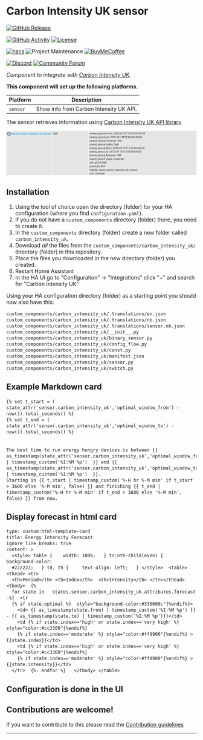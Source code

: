 # Carbon Intensity UK sensor

[![GitHub Release][releases-shield]][releases]

[![GitHub Activity][commits-shield]][commits]
[![License][license-shield]](LICENSE)

[![hacs][hacsbadge]][hacs]
![Project Maintenance][maintenance-shield]
[![BuyMeCoffee][buymecoffeebadge]][buymecoffee]

[![Discord][discord-shield]][discord]
[![Community Forum][forum-shield]][forum]

_Component to integrate with [Carbon Intensity UK][carbon_intensity_uk]._

**This component will set up the following platforms.**

Platform | Description
-- | --
`sensor` | Show info from Carbon Intensity UK API.

The sensor retrieves information using [Carbon Intensity UK API library](https://github.com/jscruz/carbonintensity)

![alt Sensor attributes][attributesimg]

## Installation

1. Using the tool of choice open the directory (folder) for your HA configuration (where you find `configuration.yaml`).
2. If you do not have a `custom_components` directory (folder) there, you need to create it.
3. In the `custom_components` directory (folder) create a new folder called `carbon_intensity_uk`.
4. Download _all_ the files from the `custom_components/carbon_intensity_uk/` directory (folder) in this repository.
5. Place the files you downloaded in the new directory (folder) you created.
6. Restart Home Assistant
7. In the HA UI go to "Configuration" -> "Integrations" click "+" and search for "Carbon Intensity UK"

Using your HA configuration directory (folder) as a starting point you should now also have this:

```text
custom_components/carbon_intensity_uk/.translations/en.json
custom_components/carbon_intensity_uk/.translations/nb.json
custom_components/carbon_intensity_uk/.translations/sensor.nb.json
custom_components/carbon_intensity_uk/__init__.py
custom_components/carbon_intensity_uk/binary_sensor.py
custom_components/carbon_intensity_uk/config_flow.py
custom_components/carbon_intensity_uk/const.py
custom_components/carbon_intensity_uk/manifest.json
custom_components/carbon_intensity_uk/sensor.py
custom_components/carbon_intensity_uk/switch.py
```

## Example Markdown card

```
{% set t_start = (  state_attr('sensor.carbon_intensity_uk','optimal_window_from') - now()).total_seconds() %}
{% set t_end = (  state_attr('sensor.carbon_intensity_uk','optimal_window_to') - now()).total_seconds() %}


The best time to run energy hungry devices is between {{ as_timestamp(state_attr('sensor.carbon_intensity_uk','optimal_window_from')) | timestamp_custom('%I:%M %p')  }} and {{ as_timestamp(state_attr('sensor.carbon_intensity_uk','optimal_window_to')) | timestamp_custom('%I:%M %p')  }}.
Starting in {{ t_start | timestamp_custom('%-H hr %-M min' if t_start > 3600 else '%-M min', false) }} and finishing {{ t_end | timestamp_custom('%-H hr %-M min' if t_end > 3600 else '%-M min', false) }} from now.

```

## Display forecast in html card

```
type: custom:html-template-card
title: Energy Intensity Forecast
ignore_line_breaks: true
content: >
  <style> table {    width: 100%;   } tr:nth-child(even) {     background-color:
  #222222;   } td, th {     text-align: left;   } </style>  <table> <thead> <tr>
  <th>Period</th> <th>Index</th>  <th>Intensity</th> </tr></thead> <tbody>  {%
  for state in   states.sensor.carbon_intensity_uk.attributes.forecast -%}  <tr
  {% if state.optimal %}  style="background-color:#336600;"{%endif%}>
    <td> {{ as_timestamp(state.from) | timestamp_custom('%I:%M %p') }} - {{ as_timestamp(state.to) | timestamp_custom('%I:%M %p')}}</td>
    <td {% if state.index=='high' or state.index=='very high' %} style="color:#cc3300"{%endif%}
    {% if state.index=='moderate' %} style="color:#ff9900"{%endif%} >  {{state.index}}</td>
    <td {% if state.index=='high' or state.index=='very high' %} style="color:#cc3300"{%endif%}
    {% if state.index=='moderate' %} style="color:#ff9900"{%endif%} >  {{state.intensity}}</td>
  </tr>  {%- endfor %}   </tbody> </table> 
```


## Configuration is done in the UI

<!---->

## Contributions are welcome!

If you want to contribute to this please read the [Contribution guidelines](CONTRIBUTING.md)

***

[carbon_intensity_uk]: https://github.com/jscruz/sensor.carbon_intensity_uk
[buymecoffee]: https://www.buymeacoffee.com/jscruz
[buymecoffeebadge]: https://img.shields.io/badge/buy%20me%20a%20coffee-donate-yellow.svg?style=for-the-badge
[commits-shield]: https://img.shields.io/github/commit-activity/y/jscruz/sensor.carbon_intensity_uk?style=for-the-badge
[commits]: https://github.com/jscruz/sensor.carbon_intensity_uk/commits/master
[hacs]: https://github.com/custom-components/hacs
[hacsbadge]: https://img.shields.io/badge/HACS-Custom-orange.svg?style=for-the-badge
[discord]: https://discord.gg/Qa5fW2R
[discord-shield]: https://img.shields.io/discord/330944238910963714.svg?style=for-the-badge
[attributesimg]: attributes.png
[forum-shield]: https://img.shields.io/badge/community-forum-brightgreen.svg?style=for-the-badge
[forum]: https://community.home-assistant.io/
[license-shield]: https://img.shields.io/github/license/jscruz/sensor.carbon_intensity_uk.svg?style=for-the-badge
[maintenance-shield]: https://img.shields.io/badge/maintainer-Jorge%20Cruz%20%40jscruz-blue.svg?style=for-the-badge
[releases-shield]: https://img.shields.io/github/release/jscruz/sensor.carbon_intensity_uk.svg?style=for-the-badge
[releases]: https://github.com/jscruz/sensor.carbon_intensity_uk/releases
